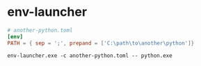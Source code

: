 # env-launcher

```toml
# another-python.toml
[env]
PATH = { sep = ';', prepand = ['C:\path\to\another\python']}
```

```shell
env-launcher.exe -c another-python.toml -- python.exe
```
